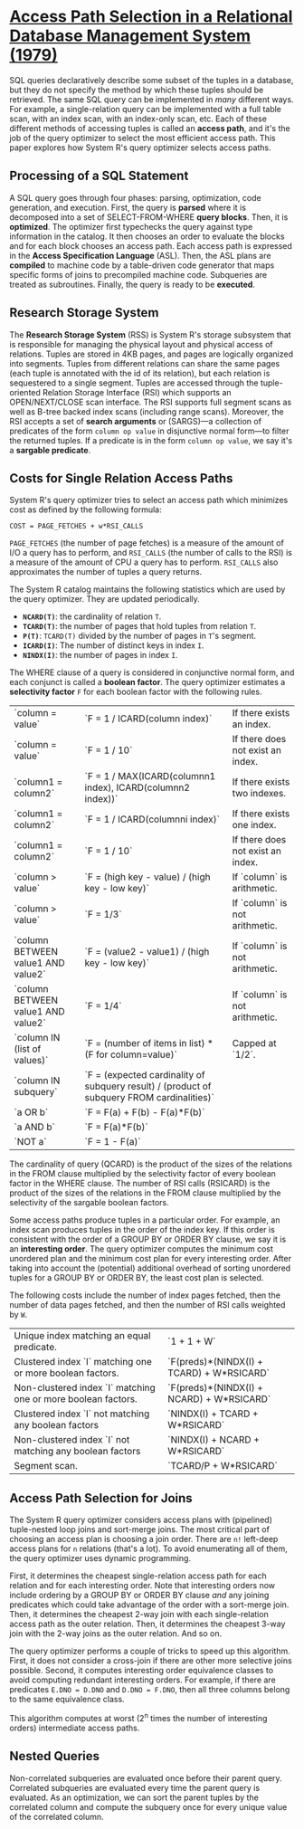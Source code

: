 # [Access Path Selection in a Relational Database Management System (1979)](https://scholar.google.com/scholar?cluster=102545501597608314)
SQL queries declaratively describe some subset of the tuples in a database, but
they do not specify the method by which these tuples should be retrieved. The
same SQL query can be implemented in *many* different ways. For example, a
single-relation query can be implemented with a full table scan, with an index
scan, with an index-only scan, etc. Each of these different methods of
accessing tuples is called an **access path**, and it's the job of the query
optimizer to select the most efficient access path. This paper explores how
System R's query optimizer selects access paths.

## Processing of a SQL Statement
A SQL query goes through four phases: parsing, optimization, code generation,
and execution. First, the query is **parsed** where it is decomposed into a set
of SELECT-FROM-WHERE **query blocks**. Then, it is **optimized**. The optimizer
first typechecks the query against type information in the catalog. It then
chooses an order to evaluate the blocks and for each block chooses an access
path. Each access path is expressed in the **Access Specification Language**
(ASL). Then, the ASL plans are **compiled** to machine code by a table-driven
code generator that maps specific forms of joins to precompiled machine code.
Subqueries are treated as subroutines. Finally, the query is ready to be
**executed**.

## Research Storage System
The **Research Storage System** (RSS) is System R's storage subsystem that is
responsible for managing the physical layout and physical access of relations.
Tuples are stored in 4KB pages, and pages are logically organized into
segments. Tuples from different relations can share the same pages (each tuple
is annotated with the id of its relation), but each relation is sequestered to
a single segment. Tuples are accessed through the tuple-oriented Relation
Storage Interface (RSI) which supports an OPEN/NEXT/CLOSE scan interface. The
RSI supports full segment scans as well as B-tree backed index scans (including
range scans). Moreover, the RSI accepts a set of **search arguments** or
(SARGS)&mdash;a collection of predicates of the form `column op value` in
disjunctive normal form&mdash;to filter the returned tuples. If a predicate is
in the form `column op value`, we say it's a **sargable predicate**.

## Costs for Single Relation Access Paths
System R's query optimizer tries to select an access path which minimizes cost
as defined by the following formula:

```
COST = PAGE_FETCHES + w*RSI_CALLS
```

`PAGE_FETCHES` (the number of page fetches) is a measure of the amount of I/O a
query has to perform, and `RSI_CALLS` (the number of calls to the RSI) is a
measure of the amount of CPU a query has to perform. `RSI_CALLS` also
approximates the number of tuples a query returns.

The System R catalog maintains the following statistics which are used by the
query optimizer. They are updated periodically.

- **`NCARD(T)`**: the cardinality of relation `T`.
- **`TCARD(T)`**: the number of pages that hold tuples from relation `T`.
- **`P(T)`**: `TCARD(T)` divided by the number of pages in `T`'s segment.
- **`ICARD(I)`**: The number of distinct keys in index `I`.
- **`NINDX(I)`**: the number of pages in index `I`.

The WHERE clause of a query is considered in conjunctive normal form, and each
conjunct is called a **boolean factor**. The query optimizer estimates a
**selectivity factor** `F` for each boolean factor with the following rules.

<table>
<tr>
<td>`column = value`</td>
<td>`F = 1 / ICARD(column index)`</td>
<td>If there exists an index.</td>
</tr>
<tr>
<td>`column = value`</td>
<td>`F = 1 / 10`</td>
<td>If there does not exist an index.</td>
</tr>
<tr>
<td>`column1 = column2`</td>
<td>`F = 1 / MAX(ICARD(columnn1 index), ICARD(columnn2 index))`</td>
<td>If there exists two indexes.</td>
</tr>
<tr>
<td>`column1 = column2`</td>
<td>`F = 1 / ICARD(columnni index)`</td>
<td>If there exists one index.</td>
</tr>
<tr>
<td>`column1 = column2`</td>
<td>`F = 1 / 10`</td>
<td>If there does not exist an index.</td>
</tr>
<tr>
<td>`column > value`</td>
<td>`F = (high key - value) / (high key - low key)`</td>
<td>If `column` is arithmetic.</td>
</tr>
<tr>
<td>`column > value`</td>
<td>`F = 1/3`</td>
<td>If `column` is not arithmetic.</td>
</tr>
<tr>
<td>`column BETWEEN value1 AND value2`</td>
<td>`F = (value2 - value1) / (high key - low key)`</td>
<td>If `column` is not arithmetic.</td>
</tr>
<tr>
<td>`column BETWEEN value1 AND value2`</td>
<td>`F = 1/4`</td>
<td>If `column` is not arithmetic.</td>
</tr>
<tr>
<td>`column IN (list of values)`</td>
<td>`F = (number of items in list) * (F for column=value)`</td>
<td>Capped at `1/2`.</td>
</tr>
<tr>
<td>`column IN subquery`</td>
<td>`F = (expected cardinality of subquery result) /
     (product of subquery FROM cardinalities)`</td>
<td></td>
</tr>
<tr>
<td>`a OR b`</td>
<td>`F = F(a) + F(b) - F(a)*F(b)`</td>
<td></td>
</tr>
<tr>
<td>`a AND b`</td>
<td>`F = F(a)*F(b)`</td>
<td></td>
</tr>
<tr>
<td>`NOT a`</td>
<td>`F = 1 - F(a)`</td>
<td></td>
</tr>
</table>

The cardinality of query (QCARD) is the product of the sizes of the relations
in the FROM clause multiplied by the selectivity factor of every boolean factor
in the WHERE clause. The number of RSI calls (RSICARD) is the product of the
sizes of the relations in the FROM clause multiplied by the selectivity of the
sargable boolean factors.

Some access paths produce tuples in a particular order. For example, an index
scan produces tuples in the order of the index key. If this order is consistent
with the order of a GROUP BY or ORDER BY clause, we say it is an **interesting
order**. The query optimizer computes the minimum cost unordered plan and the
minimum cost plan for every interesting order. After taking into account the
(potential) additional overhead of sorting unordered tuples for a GROUP BY or
ORDER BY, the least cost plan is selected.

The following costs include the number of index pages fetched, then the number
of data pages fetched, and then the number of RSI calls weighted by `W`.

<table>
<tr>
<td>Unique index matching an equal predicate.</td>
<td>`1 + 1 + W`</td>
</tr>
<tr>
<td>Clustered index `I` matching one or more boolean factors.</td>
<td>`F(preds)*(NINDX(I) + TCARD) + W*RSICARD`</td>
</tr>
<tr>
<td>Non-clustered index `I` matching one or more boolean factors.</td>
<td>`F(preds)*(NINDX(I) + NCARD) + W*RSICARD`</td>
</tr>
<tr>
<td>Clustered index `I` not matching any boolean factors</td>
<td>`NINDX(I) + TCARD + W*RSICARD`</td>
</tr>
<tr>
<td>Non-clustered index `I` not matching any boolean factors</td>
<td>`NINDX(I) + NCARD + W*RSICARD`</td>
</tr>
<tr>
<td>Segment scan.</td>
<td>`TCARD/P + W*RSICARD`</td>
</tr>
</table>

## Access Path Selection for Joins
The System R query optimizer considers access plans with (pipelined)
tuple-nested loop joins and sort-merge joins. The most critical part of
choosing an access plan is choosing a join order. There are `n!` left-deep
access plans for `n` relations (that's a lot). To avoid enumerating all of
them, the query optimizer uses dynamic programming.

First, it determines the cheapest single-relation access path for each relation
and for each interesting order. Note that interesting orders now include
ordering by a GROUP BY or ORDER BY clause *and* any joining predicates which
could take advantage of the order with a sort-merge join.
Then, it determines the cheapest 2-way join with each single-relation access
path as the outer relation. Then, it determines the cheapest 3-way join with
the 2-way joins as the outer relation. And so on.

The query optimizer performs a couple of tricks to speed up this algorithm.
First, it does not consider a cross-join if there are other more selective
joins possible. Second, it computes interesting order equivalence classes to
avoid computing redundant interesting orders. For example, if there are
predicates `E.DNO = D.DNO` and `D.DNO = F.DNO`, then all three columns belong
to the same equivalence class.

This algorithm computes at worst (2<sup>n</sup> times the number of interesting
orders) intermediate access paths.

## Nested Queries
Non-correlated subqueries are evaluated once before their parent query.
Correlated subqueries are evaluated every time the parent query is evaluated.
As an optimization, we can sort the parent tuples by the correlated column and
compute the subquery once for every unique value of the correlated column.
